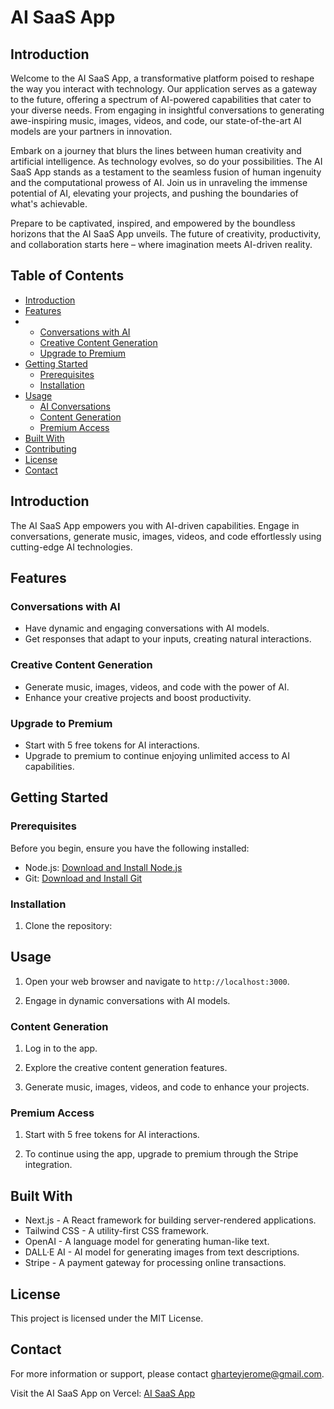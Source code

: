# AI SaaS App 

## Introduction

Welcome to the AI SaaS App, a transformative platform poised to reshape the way you interact with technology. Our application serves as a gateway to the future, offering a spectrum of AI-powered capabilities that cater to your diverse needs. From engaging in insightful conversations to generating awe-inspiring music, images, videos, and code, our state-of-the-art AI models are your partners in innovation.

Embark on a journey that blurs the lines between human creativity and artificial intelligence. As technology evolves, so do your possibilities. The AI SaaS App stands as a testament to the seamless fusion of human ingenuity and the computational prowess of AI. Join us in unraveling the immense potential of AI, elevating your projects, and pushing the boundaries of what's achievable.

Prepare to be captivated, inspired, and empowered by the boundless horizons that the AI SaaS App unveils. The future of creativity, productivity, and collaboration starts here – where imagination meets AI-driven reality.


## Table of Contents

- [Introduction](#introduction)
- [Features](#features)
- - [Conversations with AI](#conversations-with-ai)
  - [Creative Content Generation](#creative-content-generation)
  - [Upgrade to Premium](#upgrade-to-premium)
- [Getting Started](#getting-started)
  - [Prerequisites](#prerequisites)
  - [Installation](#installation)
- [Usage](#usage)
  - [AI Conversations](#ai-conversations)
  - [Content Generation](#content-generation)
  - [Premium Access](#premium-access)
- [Built With](#built-with)
- [Contributing](#contributing)
- [License](#license)
- [Contact](#contact)

## Introduction

The AI SaaS App empowers you with AI-driven capabilities. Engage in conversations, generate music, images, videos, and code effortlessly using cutting-edge AI technologies.

## Features

### Conversations with AI

- Have dynamic and engaging conversations with AI models.
- Get responses that adapt to your inputs, creating natural interactions.

### Creative Content Generation

- Generate music, images, videos, and code with the power of AI.
- Enhance your creative projects and boost productivity.

### Upgrade to Premium

- Start with 5 free tokens for AI interactions.
- Upgrade to premium to continue enjoying unlimited access to AI capabilities.

## Getting Started

### Prerequisites

Before you begin, ensure you have the following installed:

- Node.js: [Download and Install Node.js](https://nodejs.org/)
- Git: [Download and Install Git](https://git-scm.com/)

### Installation

1. Clone the repository:

## Usage

1. Open your web browser and navigate to `http://localhost:3000`.

2. Engage in dynamic conversations with AI models.

### Content Generation

1. Log in to the app.

2. Explore the creative content generation features.

3. Generate music, images, videos, and code to enhance your projects.

### Premium Access

1. Start with 5 free tokens for AI interactions.

2. To continue using the app, upgrade to premium through the Stripe integration.

## Built With

- Next.js - A React framework for building server-rendered applications.
- Tailwind CSS - A utility-first CSS framework.
- OpenAI - A language model for generating human-like text.
- DALL·E AI - AI model for generating images from text descriptions.
- Stripe - A payment gateway for processing online transactions.

## License

This project is licensed under the MIT License.

## Contact

For more information or support, please contact [gharteyjerome@gmail.com](mailto:gharteyjerome@gmail.com).

Visit the AI SaaS App on Vercel: [AI SaaS App](https://ai-saas-dun.vercel.app/dashboard)
